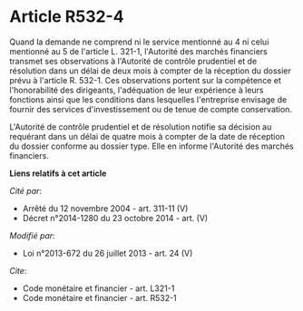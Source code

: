 # Article R532-4

Quand la demande ne comprend ni le service mentionné au 4 ni celui mentionné au 5 de l'article L. 321-1, l'Autorité des
marchés financiers transmet ses observations à l'Autorité de contrôle prudentiel et de résolution dans un délai de deux mois
à compter de la réception du dossier prévu à l'article R. 532-1. Ces observations portent sur la compétence et l'honorabilité
des dirigeants, l'adéquation de leur expérience à leurs fonctions ainsi que les conditions dans lesquelles l'entreprise
envisage de fournir des services d'investissement ou de tenue de compte conservation. 

L'Autorité de contrôle prudentiel et de résolution notifie sa décision au requérant dans un délai de quatre mois à compter de
la date de réception du dossier conforme au dossier type. Elle en informe l'Autorité des marchés financiers.

**Liens relatifs à cet article**

_Cité par_:

  - Arrêté du 12 novembre 2004 - art. 311-11 (V)
  - Décret n°2014-1280 du 23 octobre 2014 - art. (V)

_Modifié par_:

  - Loi n°2013-672 du 26 juillet 2013 - art. 24 (V)

_Cite_:

  - Code monétaire et financier - art. L321-1
  - Code monétaire et financier - art. R532-1
